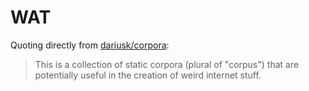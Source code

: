 # WAT

Quoting directly from [dariusk/corpora](https://github.com/dariusk/corpora):
> This is a collection of static corpora (plural of "corpus") that are potentially useful in the creation of weird internet stuff.
